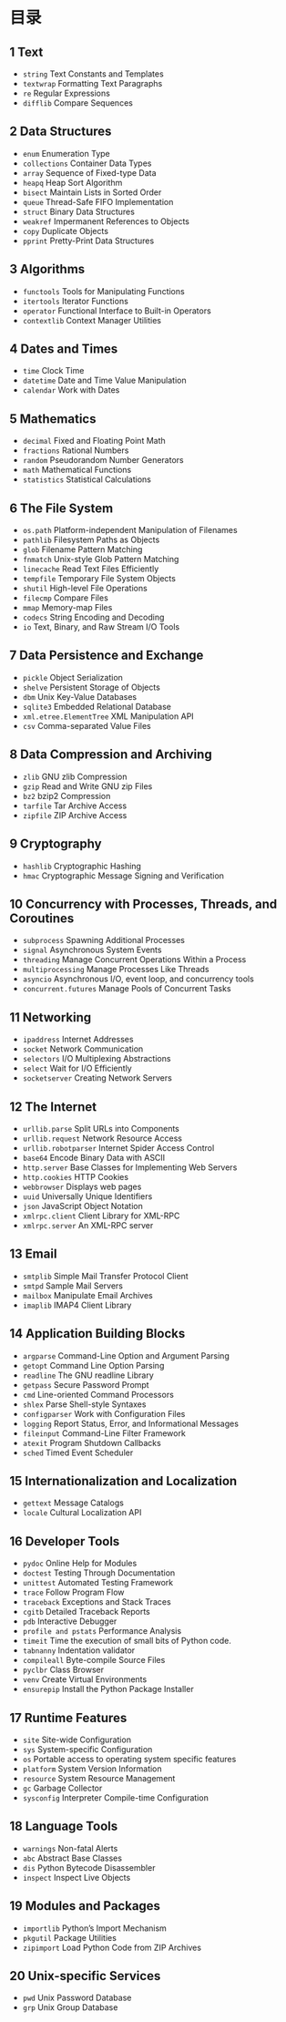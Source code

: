 # 目录

## 1 Text
- `string`                               Text Constants and Templates
- `textwrap`                                Formatting Text Paragraphs
- `re`                                Regular Expressions
- `difflib`                                Compare Sequences
## 2 Data Structures
- `enum`                                   Enumeration Type
- `collections`                                Container Data Types
- `array`                                Sequence of Fixed-type Data
- `heapq`                                  Heap Sort Algorithm
- `bisect`                                Maintain Lists in Sorted Order
- `queue`                                Thread-Safe FIFO Implementation
- `struct`                                Binary Data Structures
- `weakref`                                Impermanent References to Objects
- `copy`                                Duplicate Objects
- `pprint`                                Pretty-Print Data Structures
## 3 Algorithms
- `functools`                                Tools for Manipulating Functions
- `itertools`                                Iterator Functions
- `operator`                                Functional Interface to Built-in Operators
- `contextlib`                                Context Manager Utilities
## 4 Dates and Times
- `time`                                Clock Time
- `datetime`                                Date and Time Value Manipulation
- `calendar`                                Work with Dates
## 5 Mathematics
- `decimal`                                Fixed and Floating Point Math
- `fractions`                                Rational Numbers
- `random`                                Pseudorandom Number Generators
- `math`                                Mathematical Functions
- `statistics`                                Statistical Calculations
## 6 The File System
- `os.path`                                Platform-independent Manipulation of Filenames
- `pathlib`                                Filesystem Paths as Objects
- `glob`                                Filename Pattern Matching
- `fnmatch`                                Unix-style Glob Pattern Matching
- `linecache`                                Read Text Files Efficiently
- `tempfile`                                Temporary File System Objects
- `shutil`                                High-level File Operations
- `filecmp`                                Compare Files
- `mmap`                                Memory-map Files
- `codecs`                                String Encoding and Decoding
- `io`                                Text, Binary, and Raw Stream I/O Tools
## 7 Data Persistence and Exchange
- `pickle`                                Object Serialization
- `shelve`                                Persistent Storage of Objects
- `dbm`                                Unix Key-Value Databases
- `sqlite3`                                Embedded Relational Database
- `xml.etree.ElementTree`                               XML Manipulation API
- `csv`                                Comma-separated Value Files
## 8 Data Compression and Archiving
- `zlib`                                GNU zlib Compression
- `gzip`                                Read and Write GNU zip Files
- `bz2`                                bzip2 Compression
- `tarfile`                                Tar Archive Access
- `zipfile`                                ZIP Archive Access
## 9 Cryptography
- `hashlib`                                Cryptographic Hashing
- `hmac`                                Cryptographic Message Signing and Verification
## 10 Concurrency with Processes, Threads, and Coroutines
- `subprocess`                                Spawning Additional Processes
- `signal`                                Asynchronous System Events
- `threading`                                Manage Concurrent Operations Within a Process
- `multiprocessing`                                Manage Processes Like Threads
- `asyncio`                                Asynchronous I/O, event loop, and concurrency tools
- `concurrent.futures`                                Manage Pools of Concurrent Tasks
## 11 Networking
- `ipaddress`                                Internet Addresses
- `socket`                                Network Communication
- `selectors`                                I/O Multiplexing Abstractions
- `select`                                Wait for I/O Efficiently
- `socketserver`                                Creating Network Servers
## 12 The Internet
- `urllib.parse`                                Split URLs into Components
- `urllib.request`                                Network Resource Access
- `urllib.robotparser`                                Internet Spider Access Control
- `base64`                                Encode Binary Data with ASCII
- `http.server`                                Base Classes for Implementing Web Servers
- `http.cookies`                                HTTP Cookies
- `webbrowser`                                Displays web pages
- `uuid`                                Universally Unique Identifiers
- `json`                                JavaScript Object Notation
- `xmlrpc.client`                                Client Library for XML-RPC
- `xmlrpc.server`                                An XML-RPC server
## 13 Email
- `smtplib`                                Simple Mail Transfer Protocol Client
- `smtpd`                                Sample Mail Servers
- `mailbox`                                Manipulate Email Archives
- `imaplib`                                IMAP4 Client Library
## 14 Application Building Blocks
- `argparse`                                Command-Line Option and Argument Parsing
- `getopt`                                Command Line Option Parsing
- `readline`                                The GNU readline Library
- `getpass`                                Secure Password Prompt
- `cmd`                                Line-oriented Command Processors
- `shlex`                                Parse Shell-style Syntaxes
- `configparser`                                Work with Configuration Files
- `logging`                                Report Status, Error, and Informational Messages
- `fileinput`                                Command-Line Filter Framework
- `atexit`                                Program Shutdown Callbacks
- `sched`                                Timed Event Scheduler
## 15 Internationalization and Localization
- `gettext`                                Message Catalogs
- `locale`                                Cultural Localization API
## 16 Developer Tools
- `pydoc`                                Online Help for Modules
- `doctest`                                Testing Through Documentation
- `unittest`                                Automated Testing Framework
- `trace`                                Follow Program Flow
- `traceback`                                Exceptions and Stack Traces
- `cgitb`                                Detailed Traceback Reports
- `pdb`                                Interactive Debugger
- `profile and pstats`                                Performance Analysis
- `timeit`                                Time the execution of small bits of Python code.
- `tabnanny`                                Indentation validator
- `compileall`                                Byte-compile Source Files
- `pyclbr`                                Class Browser
- `venv`                                Create Virtual Environments
- `ensurepip`                                Install the Python Package Installer
## 17 Runtime Features
- `site`                                Site-wide Configuration
- `sys`                                System-specific Configuration
- `os`                                Portable access to operating system specific features
- `platform`                                System Version Information
- `resource`                                System Resource Management
- `gc`                                Garbage Collector
- `sysconfig`                                Interpreter Compile-time Configuration
## 18 Language Tools
- `warnings`                                Non-fatal Alerts
- `abc`                                Abstract Base Classes
- `dis`                                Python Bytecode Disassembler
- `inspect`                                Inspect Live Objects
## 19 Modules and Packages
- `importlib`                                Python’s Import Mechanism
- `pkgutil`                                Package Utilities
- `zipimport`                                Load Python Code from ZIP Archives
## 20 Unix-specific Services
- `pwd`                                Unix Password Database
- `grp`                                Unix Group Database